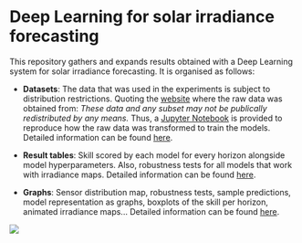# Deep Learning for solar irradiance forecasting
This repository gathers and expands results obtained with a Deep Learning
system for solar irradiance forecasting. It is organised as follows:

- **Datasets**: The data that was used in the experiments is subject to distribution restrictions.
    Quoting the [website](https://midcdmz.nrel.gov/apps/sitehome.pl?site=OAHUGRID) where the raw data was obtained from:
    _These data and any subset may not be publically redistributed by any means._
    Thus, a [Jupyter Notebook](https://github.com/iipr/solar-irradiance/blob/master/etl-data/etl-data.ipynb)
    is provided to reproduce how the raw data was transformed to train the models.
    Detailed information can be found [here](https://github.com/iipr/solar-irradiance/blob/master/data.md).

- **Result tables**: Skill scored by each model for every horizon alongside model
    hyperparameters. Also, robustness tests for all models that work with irradiance maps.
    Detailed information can be found [here](https://github.com/iipr/solar-irradiance/blob/master/tables.md).

- **Graphs**: Sensor distribution map, robustness tests, sample predictions, model representation as graphs,
    boxplots of the skill per horizon, animated irradiance maps...
    Detailed information can be found [here](https://github.com/iipr/solar-irradiance/blob/master/graphs.md).

![](https://delicias.dia.fi.upm.es/nextcloud/index.php/s/fTFqB4Wx6PW8kgJ/preview)

